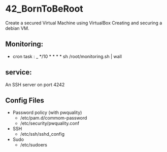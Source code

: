 # 42_BornToBeRoot
Create a secured Virtual Machine using VirtualBox
Creating and securing a debian VM.

## Monitoring:
- cron task :
  _ */10 * * * * sh /root/monitoring.sh | wall

## service:
An SSH server on port 4242

## Config Files
- Password policy (with pwquality)
  - /etc/pam.d/commom-password
  - /etc/security/pwquality.conf
- SSH
  - /etc/ssh/sshd_config
- Sudo
  - /etc/sudoers
